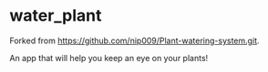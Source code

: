 # water_plant

Forked from https://github.com/nip009/Plant-watering-system.git.

An app that will help you keep an eye on your plants!
